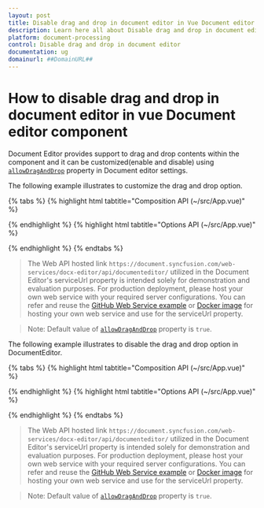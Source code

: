 ```yaml
---
layout: post
title: Disable drag and drop in document editor in Vue Document editor component | Syncfusion
description: Learn here all about Disable drag and drop in document editor in Syncfusion Vue Document editor component of Syncfusion Essential JS 2 and more.
platform: document-processing
control: Disable drag and drop in document editor 
documentation: ug
domainurl: ##DomainURL##
---
```


# How to disable drag and drop in document editor in vue Document editor component

Document Editor provides support to drag and drop contents within the component and it can be customized(enable and disable) using [`allowDragAndDrop`](https://ej2.syncfusion.com/vue/documentation/api/document-editor-container/documenteditorsettings#allowDragAndDrop)  property in Document editor settings.

The following example illustrates to customize the drag and drop option.

{% tabs %}
{% highlight html tabtitle="Composition API (~/src/App.vue)" %}

<template>
  <ejs-documenteditorcontainer ref="doceditcontainer" :serviceUrl="hostUrl" :enableToolbar='true' height='600px'
    :documentEditorSettings="settings"></ejs-documenteditorcontainer>
</template>

<script setup>
import { DocumentEditorContainerComponent as EjsDocumenteditorcontainer } from '@syncfusion/ej2-vue-documenteditor';

const hostUrl = 'https://document.syncfusion.com/web-services/docx-editor/api/documenteditor/';
const settings = { allowDragAndDrop: false };
</script>

{% endhighlight %}
{% highlight html tabtitle="Options API (~/src/App.vue)" %}

<template>
  <ejs-documenteditorcontainer ref="doceditcontainer" :serviceUrl="hostUrl" :enableToolbar='true' height='600px'
    :documentEditorSettings="settings"></ejs-documenteditorcontainer>
</template>

<script>
import { DocumentEditorContainerComponent } from '@syncfusion/ej2-vue-documenteditor';

export default {
  components: {
    'ejs-documenteditorcontainer': DocumentEditorContainerComponent
  },
  data: function () {
    return {
      hostUrl: 'https://document.syncfusion.com/web-services/docx-editor/api/documenteditor/',
      settings: { allowDragAndDrop: false }
    }
  }
}
</script>

{% endhighlight %}
{% endtabs %}

> The Web API hosted link `https://document.syncfusion.com/web-services/docx-editor/api/documenteditor/` utilized in the Document Editor's serviceUrl property is intended solely for demonstration and evaluation purposes. For production deployment, please host your own web service with your required server configurations. You can refer and reuse the [GitHub Web Service example](https://github.com/SyncfusionExamples/EJ2-DocumentEditor-WebServices) or [Docker image](https://hub.docker.com/r/syncfusion/word-processor-server) for hosting your own web service and use for the serviceUrl property.


>Note: Default value of [`allowDragAndDrop`](https://ej2.syncfusion.com/vue/documentation/api/document-editor-container/documenteditorsettings#allowDragAndDrop) property is `true`.

The following example illustrates to disable the drag and drop option in DocumentEditor.


{% tabs %}
{% highlight html tabtitle="Composition API (~/src/App.vue)" %}

<template>
  <ejs-documenteditor ref="docedit" height='600px' :documentEditorSettings="settings"></ejs-documenteditor>
</template>

<script setup>
import { DocumentEditorComponent as EjsDocumenteditor } from "@syncfusion/ej2-vue-documenteditor";

const hostUrl = 'https://document.syncfusion.com/web-services/docx-editor/api/documenteditor/';
const settings = { allowDragAndDrop: false };

</script>

{% endhighlight %}
{% highlight html tabtitle="Options API (~/src/App.vue)" %}

<template>
  <ejs-documenteditor ref="docedit" height='600px' :documentEditorSettings="settings"></ejs-documenteditor>  
</template>

<script>
import { DocumentEditorComponent } from "@syncfusion/ej2-vue-documenteditor";

export default {
  components: {
    'ejs-documenteditor': DocumentEditorComponent
  },
  data: function() {
      return {
        hostUrl : 'https://document.syncfusion.com/web-services/docx-editor/api/documenteditor/',
        settings : { allowDragAndDrop: false }
      }
  }
}
</script>

{% endhighlight %}
{% endtabs %}

> The Web API hosted link `https://document.syncfusion.com/web-services/docx-editor/api/documenteditor/` utilized in the Document Editor's serviceUrl property is intended solely for demonstration and evaluation purposes. For production deployment, please host your own web service with your required server configurations. You can refer and reuse the [GitHub Web Service example](https://github.com/SyncfusionExamples/EJ2-DocumentEditor-WebServices) or [Docker image](https://hub.docker.com/r/syncfusion/word-processor-server) for hosting your own web service and use for the serviceUrl property.

>Note: Default value of [`allowDragAndDrop`](https://ej2.syncfusion.com/vue/documentation/api/document-editor/documenteditorsettings#allowDragAndDrop) property is `true`.